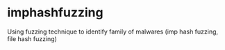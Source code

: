 # imphashfuzzing
Using fuzzing technique to identify family of malwares (imp hash fuzzing, file hash fuzzing)
